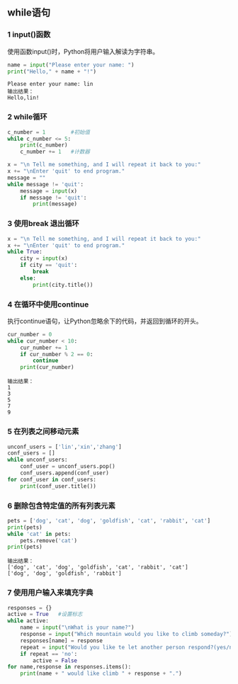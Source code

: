 ## while语句



### 1 input()函数

使用函数input()时，Python将用户输入解读为字符串。

```python
name = input("Please enter your name: ")
print("Hello," + name + "!")
```

```
Please enter your name: lin
输出结果：
Hello,lin!
```



### 2 while循环

```python
c_number = 1		#初始值
while c_number <= 5:
    print(c_number)
    c_number += 1	#计数器
```



```python
x = "\n Tell me something, and I will repeat it back to you:"
x += "\nEnter 'quit' to end program."
message = ""
while message != 'quit':
    message = input(x)
    if message != 'quit':
        print(message)
```





### 3 使用break 退出循环

```python
x = "\n Tell me something, and I will repeat it back to you:"
x += "\nEnter 'quit' to end program."
while True:
    city = input(x)
    if city == 'quit':
        break
    else:
        print(city.title())
```



### 4 在循环中使用continue

执行continue语句，让Python忽略余下的代码，并返回到循环的开头。

```python
cur_number = 0
while cur_number < 10:
    cur_number += 1
    if cur_number % 2 == 0:
        continue
    print(cur_number)
```

```
输出结果：
1
3
5
7
9
```



### 5 在列表之间移动元素

```python
unconf_users = ['lin','xin','zhang']
conf_users = []
while unconf_users:
    conf_user = unconf_users.pop()
    conf_users.append(conf_user)
for conf_user in conf_users:
    print(conf_user.title())
```



### 6 删除包含特定值的所有列表元素

```python
pets = ['dog', 'cat', 'dog', 'goldfish', 'cat', 'rabbit', 'cat']
print(pets)
while 'cat' in pets:
    pets.remove('cat')
print(pets)
```

```
输出结果：
['dog', 'cat', 'dog', 'goldfish', 'cat', 'rabbit', 'cat']
['dog', 'dog', 'goldfish', 'rabbit']
```



### 7 使用用户输入来填充字典

```python
responses = {}
active = True	#设置标志
while active:
    name = input("\nWhat is your name?")
    response = input("Which mountain would you like to climb someday?")
    responses[name] = response
    repeat = input("Would you like te let another person respond?(yes/no)")
    if repeat == 'no':
        active = False
for name,response in responses.items():
    print(name + " would like climb " + response + ".")
```









